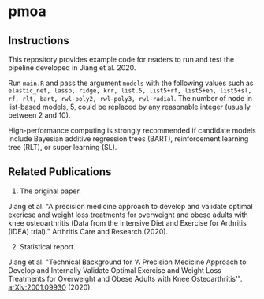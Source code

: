 # pmoa

## Instructions

This repository provides example code for readers to run and test the pipeline developed in Jiang et al. 2020. 

Run `main.R` and pass the argument `models` with the following values such as `elastic_net, lasso, ridge, krr, list.5, list5+rf, list5+en, list5+sl, rf, rlt, bart, rwl-poly2, rwl-poly3, rwl-radial`. The number of node in list-based models, 5, could be replaced by any reasonable integer (usually between 2 and 10). 

High-performance computing is strongly recommended if candidate models include Bayesian additive regression trees (BART), reinforcement learning tree (RLT), or super learning (SL). 

## Related Publications

1. The original paper.

Jiang et al. "A precision medicine approach to develop and validate optimal exericse and weight loss treatments for overweight and obese adults with knee osteoarthritis (Data from the Intensive Diet and Exercise for Arthritis (IDEA) trial)." Arthritis Care and Research (2020).

2. Statistical report.

Jiang et al. "Technical Background for 'A Precision Medicine Approach to Develop and Internally Validate Optimal Exercise and Weight Loss Treatments for Overweight and Obese Adults with Knee Osteoarthritis'". 
[arXiv:2001.09930](https://arxiv.org/abs/2001.09930) (2020). 


